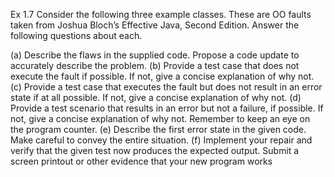 Ex 1.7 
Consider the following three example classes. These are OO faults taken from Joshua Bloch’s Effective Java, Second Edition. Answer the following questions about each.

(a) Describe the flaws in the supplied code. Propose a code update to accurately describe the problem.
(b) Provide a test case that does not execute the fault if possible. If not, give a concise explanation of why not.
(c) Provide a test case that executes the fault but does not result in an error state if at all possible. If not, give a concise explanation of why not.
(d) Provide a test scenario that results in an error but not a failure, if possible. If not, give a concise explanation of why not. Remember to keep an eye on the program counter.
(e) Describe the first error state in the given code. Make careful to convey the entire situation.
(f) Implement your repair and verify that the given test now produces the expected output. Submit a screen printout or other evidence that your new program works